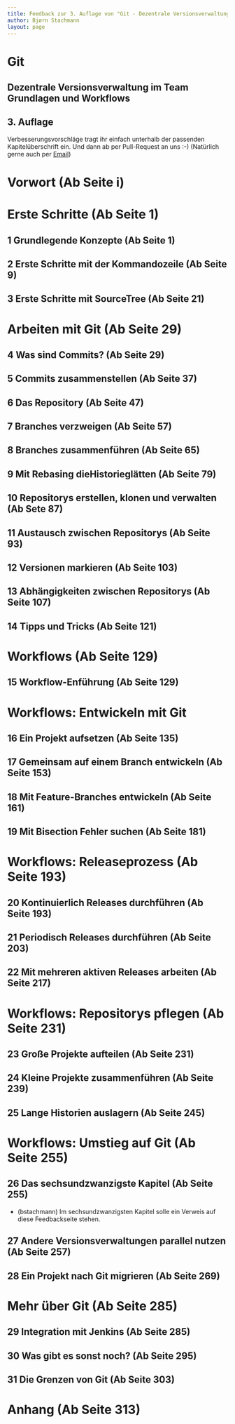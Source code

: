 ```yaml
---
title: Feedback zur 3. Auflage von "Git - Dezentrale Versionsverwaltung im Team - Grundlagen und Workflows"
author: Bjørn Stachmann
layout: page
---
```


# Git

## Dezentrale Versionsverwaltung im Team <br/> Grundlagen und Workflows

## 3. Auflage

Verbesserungsvorschläge tragt ihr einfach unterhalb der passenden Kapitelüberschrift ein. Und dann ab per Pull-Request an uns :-) (Natürlich gerne auch per [Email](mailto:git@etosquare.de))

# Vorwort (Ab Seite i)

# Erste Schritte (Ab Seite 1)

## 1 Grundlegende Konzepte (Ab Seite 1)

## 2 Erste Schritte mit der Kommandozeile (Ab Seite 9)

## 3 Erste Schritte mit SourceTree (Ab Seite 21)

# Arbeiten mit Git (Ab Seite 29)

## 4 Was sind Commits? (Ab Seite 29)

## 5 Commits zusammenstellen (Ab Seite 37)

## 6 Das Repository (Ab Seite 47)

## 7 Branches verzweigen (Ab Seite 57)

## 8 Branches zusammenführen (Ab Seite 65)

## 9 Mit Rebasing dieHistorieglätten (Ab Seite 79)

## 10 Repositorys erstellen, klonen und verwalten (Ab Sete 87)

## 11 Austausch zwischen Repositorys (Ab Seite 93)

## 12 Versionen markieren (Ab Seite 103)

## 13 Abhängigkeiten zwischen Repositorys (Ab Seite 107)

## 14 Tipps und Tricks (Ab Seite 121)

# Workflows (Ab Seite 129)

## 15 Workflow-Enführung (Ab Seite 129)

# Workflows: Entwickeln mit Git

## 16 Ein Projekt aufsetzen (Ab Seite 135)

## 17 Gemeinsam auf einem Branch entwickeln (Ab Seite 153)

## 18 Mit Feature-Branches entwickeln (Ab Seite 161)

## 19 Mit Bisection Fehler suchen (Ab Seite 181)

# Workflows: Releaseprozess (Ab Seite 193)

## 20 Kontinuierlich Releases durchführen (Ab Seite 193)

## 21 Periodisch Releases durchführen (Ab Seite 203)

## 22 Mit mehreren aktiven Releases arbeiten (Ab Seite 217)

# Workflows: Repositorys pflegen (Ab Seite 231)

## 23 Große Projekte aufteilen (Ab Seite 231)

## 24 Kleine Projekte zusammenführen (Ab Seite 239)

## 25 Lange Historien auslagern (Ab Seite 245)

# Workflows: Umstieg auf Git (Ab Seite 255)

## 26 Das sechsundzwanzigste Kapitel (Ab Seite 255)

 * (bstachmann) Im sechsundzwanzigsten Kapitel solle ein Verweis auf diese Feedbackseite stehen.

## 27 Andere Versionsverwaltungen parallel nutzen (Ab Seite 257)

## 28 Ein Projekt nach Git migrieren (Ab Seite 269)

# Mehr über Git (Ab Seite 285)

## 29 Integration mit Jenkins (Ab Seite 285)

## 30 Was gibt es sonst noch? (Ab Seite 295)

## 31 Die Grenzen von Git (Ab Seite 303)

# Anhang (Ab Seite 313)
